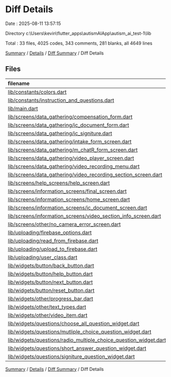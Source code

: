 # Diff Details

Date : 2025-08-11 13:57:15

Directory c:\\Users\\kevin\\flutter_apps\\autismAIApp\\autism_ai_test-1\\lib

Total : 33 files,  4025 codes, 343 comments, 281 blanks, all 4649 lines

[Summary](results.md) / [Details](details.md) / [Diff Summary](diff.md) / Diff Details

## Files
| filename | language | code | comment | blank | total |
| :--- | :--- | ---: | ---: | ---: | ---: |
| [lib/constants/colors.dart](/lib/constants/colors.dart) | Dart | 14 | 1 | 2 | 17 |
| [lib/constants/instruction\_and\_questions.dart](/lib/constants/instruction_and_questions.dart) | Dart | 300 | 20 | 19 | 339 |
| [lib/main.dart](/lib/main.dart) | Dart | 88 | 46 | 4 | 138 |
| [lib/screens/data\_gathering/compensation\_form.dart](/lib/screens/data_gathering/compensation_form.dart) | Dart | 107 | 6 | 7 | 120 |
| [lib/screens/data\_gathering/ic\_document\_form.dart](/lib/screens/data_gathering/ic_document_form.dart) | Dart | 115 | 13 | 11 | 139 |
| [lib/screens/data\_gathering/ic\_signiture.dart](/lib/screens/data_gathering/ic_signiture.dart) | Dart | 125 | 15 | 14 | 154 |
| [lib/screens/data\_gathering/intake\_form\_screen.dart](/lib/screens/data_gathering/intake_form_screen.dart) | Dart | 207 | 13 | 15 | 235 |
| [lib/screens/data\_gathering/m\_chatR\_form\_screen.dart](/lib/screens/data_gathering/m_chatR_form_screen.dart) | Dart | 183 | 17 | 18 | 218 |
| [lib/screens/data\_gathering/video\_player\_screen.dart](/lib/screens/data_gathering/video_player_screen.dart) | Dart | 76 | 5 | 8 | 89 |
| [lib/screens/data\_gathering/video\_recording\_menu.dart](/lib/screens/data_gathering/video_recording_menu.dart) | Dart | 113 | 0 | 10 | 123 |
| [lib/screens/data\_gathering/video\_recording\_section\_screen.dart](/lib/screens/data_gathering/video_recording_section_screen.dart) | Dart | 280 | 39 | 19 | 338 |
| [lib/screens/help\_screens/help\_screen.dart](/lib/screens/help_screens/help_screen.dart) | Dart | 82 | 7 | 3 | 92 |
| [lib/screens/information\_screens/final\_screen.dart](/lib/screens/information_screens/final_screen.dart) | Dart | 95 | 4 | 8 | 107 |
| [lib/screens/information\_screens/home\_screen.dart](/lib/screens/information_screens/home_screen.dart) | Dart | 100 | 3 | 2 | 105 |
| [lib/screens/information\_screens/ic\_document\_screen.dart](/lib/screens/information_screens/ic_document_screen.dart) | Dart | 73 | 10 | 7 | 90 |
| [lib/screens/information\_screens/video\_section\_info\_screen.dart](/lib/screens/information_screens/video_section_info_screen.dart) | Dart | 855 | 3 | 15 | 873 |
| [lib/screens/other/no\_camera\_error\_screen.dart](/lib/screens/other/no_camera_error_screen.dart) | Dart | 19 | 0 | 3 | 22 |
| [lib/uploading/firebase\_options.dart](/lib/uploading/firebase_options.dart) | Dart | 53 | 12 | 4 | 69 |
| [lib/uploading/read\_from\_firebase.dart](/lib/uploading/read_from_firebase.dart) | Dart | 16 | 0 | 1 | 17 |
| [lib/uploading/upload\_to\_firebase.dart](/lib/uploading/upload_to_firebase.dart) | Dart | 42 | 7 | 3 | 52 |
| [lib/uploading/user\_class.dart](/lib/uploading/user_class.dart) | Dart | 193 | 25 | 26 | 244 |
| [lib/widgets/button/back\_button.dart](/lib/widgets/button/back_button.dart) | Dart | 18 | 5 | 3 | 26 |
| [lib/widgets/button/help\_button.dart](/lib/widgets/button/help_button.dart) | Dart | 22 | 6 | 3 | 31 |
| [lib/widgets/button/next\_button.dart](/lib/widgets/button/next_button.dart) | Dart | 42 | 7 | 4 | 53 |
| [lib/widgets/button/reset\_button.dart](/lib/widgets/button/reset_button.dart) | Dart | 32 | 3 | 4 | 39 |
| [lib/widgets/other/progress\_bar.dart](/lib/widgets/other/progress_bar.dart) | Dart | 67 | 10 | 5 | 82 |
| [lib/widgets/other/text\_types.dart](/lib/widgets/other/text_types.dart) | Dart | 326 | 14 | 30 | 370 |
| [lib/widgets/other/video\_item.dart](/lib/widgets/other/video_item.dart) | Dart | 80 | 0 | 5 | 85 |
| [lib/widgets/questions/choose\_all\_question\_widget.dart](/lib/widgets/questions/choose_all_question_widget.dart) | Dart | 48 | 13 | 3 | 64 |
| [lib/widgets/questions/mutliple\_choice\_question\_widget.dart](/lib/widgets/questions/mutliple_choice_question_widget.dart) | Dart | 43 | 5 | 4 | 52 |
| [lib/widgets/questions/radio\_multiple\_choice\_question\_widget.dart](/lib/widgets/questions/radio_multiple_choice_question_widget.dart) | Dart | 40 | 5 | 4 | 49 |
| [lib/widgets/questions/short\_answer\_question\_widget.dart](/lib/widgets/questions/short_answer_question_widget.dart) | Dart | 67 | 13 | 9 | 89 |
| [lib/widgets/questions/signiture\_question\_widget.dart](/lib/widgets/questions/signiture_question_widget.dart) | Dart | 104 | 16 | 8 | 128 |

[Summary](results.md) / [Details](details.md) / [Diff Summary](diff.md) / Diff Details